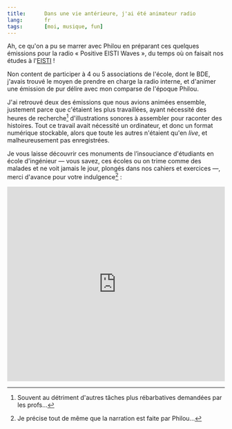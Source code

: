 ```yaml
---
title:      Dans une vie antérieure, j'ai été animateur radio
lang:       fr
tags:       [moi, musique, fun]
---
```


Ah, ce qu'on a pu se marrer avec Philou en préparant ces quelques émissions pour la radio « Positive EISTI Waves », du temps où on faisait nos études à l'[EISTI](http://eisti.fr/) !

Non content de participer à 4 ou 5 associations de l'école, dont le BDE, j'avais trouvé le moyen de prendre en charge la radio interne, et d'animer une émission de pur délire avec mon comparse de l'époque Philou.

J'ai retrouvé deux des émissions que nous avions animées ensemble, justement parce que c'étaient les plus travaillées, ayant nécessité des heures de recherche[^1] d'illustrations sonores à assembler pour raconter des histoires. Tout ce travail avait nécessité un ordinateur, et donc un format numérique stockable, alors que toute les autres n'étaient qu'en *live*, et malheureusement pas enregistrées.

Je vous laisse découvrir ces monuments de l’insouciance d'étudiants en école d'ingénieur — vous savez, ces écoles ou on trime comme des malades et ne voit jamais le jour, plongés dans nos cahiers et exercices —, merci d'avance pour votre indulgence[^2] :

<iframe width="100%" height="450" scrolling="no" frameborder="no" src="https://w.soundcloud.com/player/?url=http%3A%2F%2Fapi.soundcloud.com%2Fplaylists%2F3287800"></iframe>

[^1]: Souvent au détriment d'autres tâches plus rébarbatives demandées par les profs…

[^2]: Je précise tout de même que la narration est faite par Philou…
